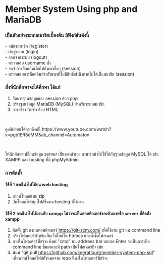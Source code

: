 # Member System Using php and MariaDB
<h3>เป็นตัวอย่างระบบสมาชิกเบื้องต้น มีฟังก์ชันดังนี้ </h3>
- สมัครสมาชิก (register) <br>
- เข้าสู่ระบบ (login) <br>
- ออกจากระบบ (logout) <br>
- ตรวจสอบ username ซ้ำ <br>
- จดจำการล็อคอินเมื่อไปยังเพจอื่นๆ (session) <br>
- ตรวจสอบการล็อคอินสำหรับเพจที่ไม่มีสิทธิ์เข้าถึงหากไม่ได้เป็นสมาชิก (session) <br>

<h3>สิ่งที่นักศึกษาจะได้ศึกษา ได้แก่</h3>

1. จัดการฐานข้อมูลและ session ด้วย php
2. สร้างฐานข้อมูล MariaDB (MySQL) สำหรับระบบสมาชิก
3. การสร้าง form ด้วย HTML
<br>
<p>ดูคลิปสอนได้จากลิงค์นี้ https://www.youtube.com/watch?v=pge1EfISeMM&ab_channel=Automaton </p>
<br>
<p>ให้นักศึกษาเปลี่ยนข้อมูล server เป็นของตัวเอง สามารถนำไปใช้ได้กับฐานข้อมูล MySQL ได้ เช่น XAMPP และ hosting ที่มี phpMyAdmin </p>

<h3>การติดตั้ง</h3>
<h4>วิธีที่ 1 กรณีนำไปใช้บน web hosting</h4>

1. ดาวน์โหลดแบบ zip
2. อัพโหลดไฟล์ทุกไฟล์ขึ้นบน hosting ที่ใช้งาน

<h4>วิธีที่ 2 กรณีนำไปใช้งานกับ xampp ไม่ว่าจะเป็นคอมพิวเตอร์ของตัวเองหรือ server ที่ติดตั้ง xampp</h4>

1. ติดตั้ง git ลงบนคอมพิวเตอร์ https://git-scm.com/ เพื่อใช้งาน git บน command line
2. สร้างโฟลเดอร์สำหรับเก็บเว็บไซต์ใน htdocs และตั้งชื่อโฟลเดอร์
3. ภายในโฟลเดอร์ที่สร้าง พิมพ์ "cmd" บน address bar และกด Enter จะเป็นการเปิด command line ขึ้นมาและมี path เป็นโฟลเดอร์ปัจจุบัน
4. พิมพ์ "git pull https://github.com/keeratiburt/member-system-php-sql" เพื่อดาวน์โหลดไฟล์ทั้งหมดจาก repo นี้ลงในโฟลเดอร์ที่สร้าง
